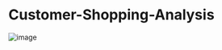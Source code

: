 # Customer-Shopping-Analysis


![image](https://github.com/user-attachments/assets/e70c1220-f849-4f4a-a8c1-7dbbdf0e683d)
